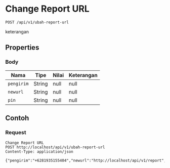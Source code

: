 # Change Report URL
```http
POST /api/v1/ubah-report-url
```
keterangan
## Properties
### Body
Nama | Tipe | Nilai | Keterangan
--- | --- | --- | ---
<code>pengirim</code> | String | null | null
<code>newurl</code> | String | null | null
<code>pin</code> | String | null | null
## Contoh
### Request
```http
Change Report URL
POST http://localhost/api/v1/ubah-report-url
Content-Type: application/json

{"pengirim":"+6281935155404","newurl":"http://localhost/api/v1/report","pin":"1234"}
```
